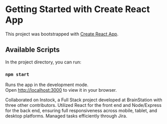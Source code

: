 # Getting Started with Create React App

This project was bootstrapped with [Create React App](https://github.com/facebook/create-react-app).

## Available Scripts

In the project directory, you can run:

### `npm start`

Runs the app in the development mode.\
Open [http://localhost:3000](http://localhost:3000) to view it in your browser.


Collaborated on Instock, a Full Stack project developed at BrainStation with three other contributors. Utilized React for the front end and Node/Express for the back end, ensuring full responsiveness across mobile, tablet, and desktop platforms. Managed tasks efficiently through Jira.



